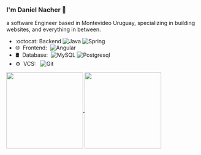 ### I'm Daniel Nacher 👋
a software Engineer based in Montevideo Uruguay, specializing in building websites, and everything in between.

 - :octocat: Backend 
  ![Java](https://img.shields.io/badge/-Java-0A1A2F?style=flat&logo=Java&logoColor=FFF)
  ![Spring](https://img.shields.io/badge/-Spring-fff?style=flat&logo=spring&logoColor=0da80d)
 - 🌐 &nbsp;Frontend:&nbsp;
  ![Angular](https://img.shields.io/badge/-Angular-0A1A2F?style=flat&logo=angular&logoColor=CF0500)
 - 🛢 &nbsp;Database:&nbsp;
  ![MySQL](https://img.shields.io/badge/-MySQL-0A1A2F?style=flat&logo=mysql&logoColor=00d8fd)
  ![Postgresql](https://img.shields.io/badge/-Postgresql-0A1A2F?style=flat&logo=postgresql)
- ⚙️ &nbsp;VCS: &nbsp;
         ![Git](https://img.shields.io/badge/-Git-0A1A2F?style=flat&logo=git)
  
<a href="https://github.com/anuraghazra/github-readme-stats">
  <img height=200 align="center" src="https://github-readme-stats.vercel.app/api?username=dnacher&theme=tokyonight" />
</a>
<a href="https://github.com/anuraghazra/convoychat">
  <img height=200 align="center" src="https://github-readme-stats.vercel.app/api/top-langs?username=dnacher&layout=compact&langs_count=8&card_width=320&theme=tokyonight" />
</a>   
         
<!--
**dnacher/dnacher** is a ✨ _special_ ✨ repository because its `README.md` (this file) appears on your GitHub profile.

Here are some ideas to get you started:

- 🔭 I’m currently working on ...
- 🌱 I’m currently learning ...
- 👯 I’m looking to collaborate on ...
- 🤔 I’m looking for help with ...
- 💬 Ask me about ...
- 📫 How to reach me: ...
- 😄 Pronouns: ...
- ⚡ Fun fact: ...
-->

